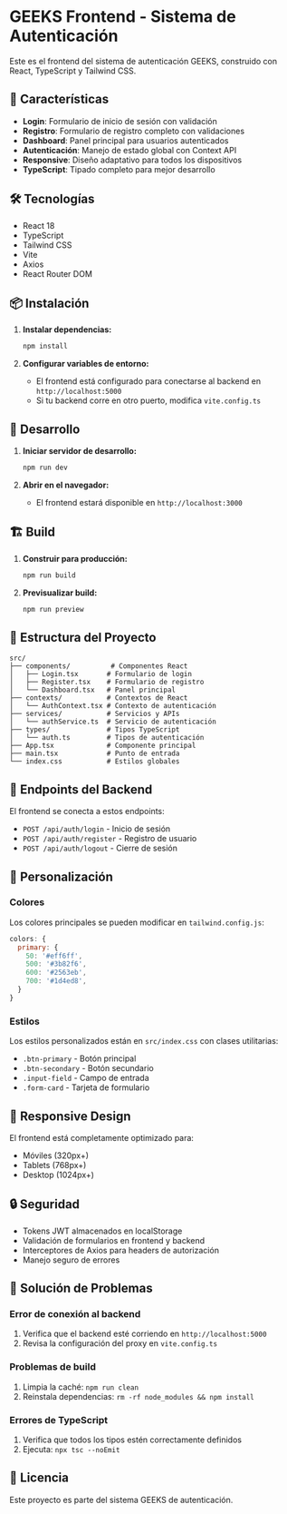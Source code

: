 # GEEKS Frontend - Sistema de Autenticación

Este es el frontend del sistema de autenticación GEEKS, construido con React, TypeScript y Tailwind CSS.

## 🚀 Características

- **Login**: Formulario de inicio de sesión con validación
- **Registro**: Formulario de registro completo con validaciones
- **Dashboard**: Panel principal para usuarios autenticados
- **Autenticación**: Manejo de estado global con Context API
- **Responsive**: Diseño adaptativo para todos los dispositivos
- **TypeScript**: Tipado completo para mejor desarrollo

## 🛠️ Tecnologías

- React 18
- TypeScript
- Tailwind CSS
- Vite
- Axios
- React Router DOM

## 📦 Instalación

1. **Instalar dependencias:**
   ```bash
   npm install
   ```

2. **Configurar variables de entorno:**
   - El frontend está configurado para conectarse al backend en `http://localhost:5000`
   - Si tu backend corre en otro puerto, modifica `vite.config.ts`

## 🚀 Desarrollo

1. **Iniciar servidor de desarrollo:**
   ```bash
   npm run dev
   ```

2. **Abrir en el navegador:**
   - El frontend estará disponible en `http://localhost:3000`

## 🏗️ Build

1. **Construir para producción:**
   ```bash
   npm run build
   ```

2. **Previsualizar build:**
   ```bash
   npm run preview
   ```

## 📁 Estructura del Proyecto

```
src/
├── components/          # Componentes React
│   ├── Login.tsx       # Formulario de login
│   ├── Register.tsx    # Formulario de registro
│   └── Dashboard.tsx   # Panel principal
├── contexts/           # Contextos de React
│   └── AuthContext.tsx # Contexto de autenticación
├── services/           # Servicios y APIs
│   └── authService.ts  # Servicio de autenticación
├── types/              # Tipos TypeScript
│   └── auth.ts         # Tipos de autenticación
├── App.tsx             # Componente principal
├── main.tsx            # Punto de entrada
└── index.css           # Estilos globales
```

## 🔐 Endpoints del Backend

El frontend se conecta a estos endpoints:

- `POST /api/auth/login` - Inicio de sesión
- `POST /api/auth/register` - Registro de usuario
- `POST /api/auth/logout` - Cierre de sesión

## 🎨 Personalización

### Colores
Los colores principales se pueden modificar en `tailwind.config.js`:

```javascript
colors: {
  primary: {
    50: '#eff6ff',
    500: '#3b82f6',
    600: '#2563eb',
    700: '#1d4ed8',
  }
}
```

### Estilos
Los estilos personalizados están en `src/index.css` con clases utilitarias:

- `.btn-primary` - Botón principal
- `.btn-secondary` - Botón secundario
- `.input-field` - Campo de entrada
- `.form-card` - Tarjeta de formulario

## 📱 Responsive Design

El frontend está completamente optimizado para:
- Móviles (320px+)
- Tablets (768px+)
- Desktop (1024px+)

## 🔒 Seguridad

- Tokens JWT almacenados en localStorage
- Validación de formularios en frontend y backend
- Interceptores de Axios para headers de autorización
- Manejo seguro de errores

## 🚨 Solución de Problemas

### Error de conexión al backend
1. Verifica que el backend esté corriendo en `http://localhost:5000`
2. Revisa la configuración del proxy en `vite.config.ts`

### Problemas de build
1. Limpia la caché: `npm run clean`
2. Reinstala dependencias: `rm -rf node_modules && npm install`

### Errores de TypeScript
1. Verifica que todos los tipos estén correctamente definidos
2. Ejecuta: `npx tsc --noEmit`

## 📄 Licencia

Este proyecto es parte del sistema GEEKS de autenticación.
